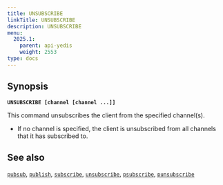 ```yaml
---
title: UNSUBSCRIBE
linkTitle: UNSUBSCRIBE
description: UNSUBSCRIBE
menu:
  2025.1:
    parent: api-yedis
    weight: 2553
type: docs
---
```


## Synopsis

**`UNSUBSCRIBE [channel [channel ...]]`**

This command unsubscribes the client from the specified channel(s).

- If no channel is specified, the client is unsubscribed from all channels that it has subscribed to.

## See also

[`pubsub`](../pubsub/),
[`publish`](../publish/),
[`subscribe`](../subscribe/),
[`unsubscribe`](../unsubscribe/),
[`psubscribe`](../psubscribe/),
[`punsubscribe`](../punsubscribe/)
